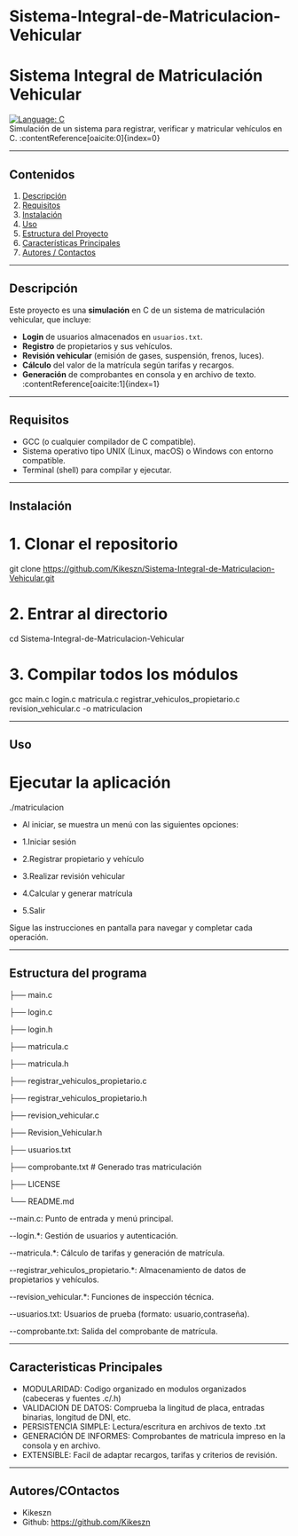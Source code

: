 # Sistema-Integral-de-Matriculacion-Vehicular
# Sistema Integral de Matriculación Vehicular

[![Language: C](https://img.shields.io/badge/language-C-blue.svg)](https://github.com/Kikeszn/Sistema-Integral-de-Matriculacion-Vehicular)  
Simulación de un sistema para registrar, verificar y matricular vehículos en C. :contentReference[oaicite:0]{index=0}

---

## Contenidos

1. [Descripción](#descripción)  
2. [Requisitos](#requisitos)  
3. [Instalación](#instalación)  
4. [Uso](#uso)  
5. [Estructura del Proyecto](#estructura-del-proyecto)  
6. [Características Principales](#características-principales)
7. [Autores / Contactos](#autores--contactos)

---

## Descripción

Este proyecto es una **simulación** en C de un sistema de matriculación vehicular, que incluye:

- **Login** de usuarios almacenados en `usuarios.txt`.  
- **Registro** de propietarios y sus vehículos.  
- **Revisión vehicular** (emisión de gases, suspensión, frenos, luces).  
- **Cálculo** del valor de la matrícula según tarifas y recargos.  
- **Generación** de comprobantes en consola y en archivo de texto. :contentReference[oaicite:1]{index=1}

---

## Requisitos

- GCC (o cualquier compilador de C compatible).  
- Sistema operativo tipo UNIX (Linux, macOS) o Windows con entorno compatible.  
- Terminal (shell) para compilar y ejecutar.  

---

## Instalación

# 1. Clonar el repositorio
git clone https://github.com/Kikeszn/Sistema-Integral-de-Matriculacion-Vehicular.git

# 2. Entrar al directorio
cd Sistema-Integral-de-Matriculacion-Vehicular

# 3. Compilar todos los módulos
gcc main.c login.c matricula.c registrar_vehiculos_propietario.c revision_vehicular.c -o matriculacion

---

## Uso

# Ejecutar la aplicación
./matriculacion

- Al iniciar, se muestra un menú con las siguientes opciones:

- 1.Iniciar sesión

- 2.Registrar propietario y vehículo

- 3.Realizar revisión vehicular

- 4.Calcular y generar matrícula

- 5.Salir

Sigue las instrucciones en pantalla para navegar y completar cada operación.

---

## Estructura del programa

├── main.c

├── login.c

├── login.h

├── matricula.c

├── matricula.h

├── registrar_vehiculos_propietario.c

├── registrar_vehiculos_propietario.h

├── revision_vehicular.c

├── Revision_Vehicular.h

├── usuarios.txt

├── comprobante.txt       # Generado tras matriculación

├── LICENSE

└── README.md

--main.c: Punto de entrada y menú principal.

--login.*: Gestión de usuarios y autenticación.

--matricula.*: Cálculo de tarifas y generación de matrícula.

--registrar_vehiculos_propietario.*: Almacenamiento de datos de propietarios y vehículos.

--revision_vehicular.*: Funciones de inspección técnica.

--usuarios.txt: Usuarios de prueba (formato: usuario,contraseña).

--comprobante.txt: Salida del comprobante de matrícula.

---

## Caracteristicas Principales

- MODULARIDAD: Codigo organizado en modulos organizados (cabeceras y fuentes .c/.h)
- VALIDACION DE DATOS: Comprueba la lingitud de placa, entradas binarias, longitud de DNI, etc.
- PERSISTENCIA SIMPLE: Lectura/escritura en archivos de texto .txt
- GENERACIÓN DE INFORMES: Comprobantes de matricula impreso en la consola y en archivo.
- EXTENSIBLE: Facil de adaptar recargos, tarifas y criterios de revisión.

---

## Autores/COntactos
- Kikeszn
- Github: https://github.com/Kikeszn
